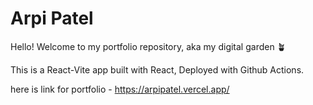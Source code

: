 # Arpi Patel

Hello! Welcome to my portfolio repository, aka my digital garden 🪴

This is a React-Vite app built with React, Deployed with Github Actions.

here is link for portfolio - https://arpipatel.vercel.app/
